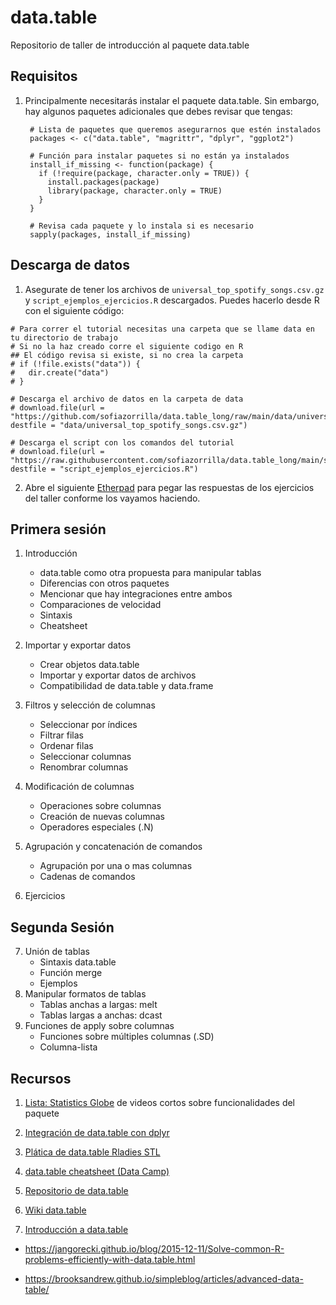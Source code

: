 # data.table
Repositorio de taller de introducción al paquete data.table 

## Requisitos
1. Principalmente necesitarás instalar el paquete data.table. Sin embargo, hay algunos paquetes adicionales que debes revisar que tengas:
   ```
    # Lista de paquetes que queremos asegurarnos que estén instalados
    packages <- c("data.table", "magrittr", "dplyr", "ggplot2")
    
    # Función para instalar paquetes si no están ya instalados
    install_if_missing <- function(package) {
      if (!require(package, character.only = TRUE)) {
        install.packages(package)
        library(package, character.only = TRUE)
      }
    }
    
    # Revisa cada paquete y lo instala si es necesario
    sapply(packages, install_if_missing)
   ```
## Descarga de datos

1. Asegurate de tener los archivos de `universal_top_spotify_songs.csv.gz` y `script_ejemplos_ejercicios.R` descargados. Puedes hacerlo desde R con el siguiente código:

```
# Para correr el tutorial necesitas una carpeta que se llame data en tu directorio de trabajo
# Si no la haz creado corre el siguiente codigo en R
## El código revisa si existe, si no crea la carpeta
# if (!file.exists("data")) {
#   dir.create("data")
# }

# Descarga el archivo de datos en la carpeta de data
# download.file(url = "https://github.com/sofiazorrilla/data.table_long/raw/main/data/universal_top_spotify_songs.csv.gz", destfile = "data/universal_top_spotify_songs.csv.gz")

# Descarga el script con los comandos del tutorial
# download.file(url = "https://raw.githubusercontent.com/sofiazorrilla/data.table_long/main/scripts/script_ejemplos_ejercicios.R", destfile = "script_ejemplos_ejercicios.R")

```
2. Abre el siguiente [Etherpad](https://etherpad.wikimedia.org/p/data.table_ejercicios) para pegar las respuestas de los ejercicios del taller conforme los vayamos haciendo.

## Primera sesión 

1. Introducción

    - data.table como otra propuesta para manipular tablas
    - Diferencias con otros paquetes
    - Mencionar que hay integraciones entre ambos
    - Comparaciones de velocidad
    - Sintaxis
    - Cheatsheet 

2. Importar y exportar datos
    - Crear objetos data.table
    - Importar y exportar datos de archivos
    - Compatibilidad de data.table y data.frame

3. Filtros y selección de columnas
    - Seleccionar por índices
    - Filtrar filas
    - Ordenar filas
    - Seleccionar columnas
    - Renombrar columnas

4. Modificación de columnas
    - Operaciones sobre columnas
    - Creación de nuevas columnas
    - Operadores especiales (.N)

5. Agrupación y concatenación de comandos
    - Agrupación por una o mas columnas
    - Cadenas de comandos
    
6. Ejercicios
    
   

## Segunda Sesión 


7. Unión de tablas
    - Sintaxis data.table
    - Función merge 
    - Ejemplos
8. Manipular formatos de tablas
   - Tablas anchas a largas: melt
   - Tablas largas a anchas: dcast
9. Funciones de apply sobre columnas
   - Funciones sobre múltiples columnas (.SD)
   - Columna-lista
   




## Recursos 

1. [Lista: Statistics Globe](https://www.youtube.com/playlist?list=PLu6UwBFCnlEcb47DE-yWPjoEeZp10PDJz) de videos cortos sobre funcionalidades del paquete

2. [Integración de data.table con dplyr](https://www.youtube.com/watch?v=r0ricexnF6A&ab_channel=BusinessScience)

3. [Plática de data.table Rladies STL](https://www.youtube.com/watch?v=8wAv5nCRiUo&ab_channel=RLadiesSTL)

4. [data.table cheatsheet (Data Camp)](https://images.datacamp.com/image/upload/v1653830846/Marketing/Blog/data_table_cheat_sheet.pdf)

5. [Repositorio de data.table](https://github.com/Rdatatable/data.table)

6. [Wiki data.table](https://rdatatable.gitlab.io/data.table/) 

7. [Introducción a data.table](https://bookdown.org/paradinas_iosu/CursoR/data-table.html)

- https://jangorecki.github.io/blog/2015-12-11/Solve-common-R-problems-efficiently-with-data.table.html

- https://brooksandrew.github.io/simpleblog/articles/advanced-data-table/

